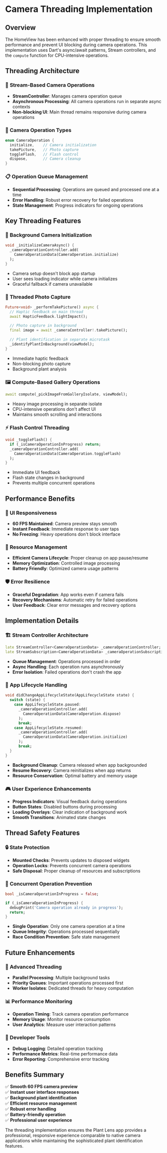# Camera Threading Implementation

## Overview
The HomeView has been enhanced with proper threading to ensure smooth performance and prevent UI blocking during camera operations. This implementation uses Dart's async/await patterns, Stream controllers, and the `compute` function for CPU-intensive operations.

## Threading Architecture

### 🧵 **Stream-Based Camera Operations**
- **StreamController**: Manages camera operation queue
- **Asynchronous Processing**: All camera operations run in separate async contexts
- **Non-blocking UI**: Main thread remains responsive during camera operations

### 🎯 **Camera Operation Types**
```dart
enum CameraOperation {
  initialize,    // Camera initialization
  takePicture,   // Photo capture
  toggleFlash,   // Flash control
  dispose,       // Camera cleanup
}
```

### 📋 **Operation Queue Management**
- **Sequential Processing**: Operations are queued and processed one at a time
- **Error Handling**: Robust error recovery for failed operations
- **State Management**: Progress indicators for ongoing operations

## Key Threading Features

### 🚀 **Background Camera Initialization**
```dart
void _initializeCameraAsync() {
  _cameraOperationController.add(
    CameraOperationData(CameraOperation.initialize)
  );
}
```
- Camera setup doesn't block app startup
- User sees loading indicator while camera initializes
- Graceful fallback if camera unavailable

### 📸 **Threaded Photo Capture**
```dart
Future<void> _performTakePicture() async {
  // Haptic feedback on main thread
  await HapticFeedback.lightImpact();
  
  // Photo capture in background
  final image = await _cameraController!.takePicture();
  
  // Plant identification in separate microtask
  _identifyPlantInBackground(viewModel);
}
```
- Immediate haptic feedback
- Non-blocking photo capture
- Background plant analysis

### 🖼️ **Compute-Based Gallery Operations**
```dart
await compute(_pickImageFromGalleryIsolate, viewModel);
```
- Heavy image processing in separate isolate
- CPU-intensive operations don't affect UI
- Maintains smooth scrolling and interactions

### ⚡ **Flash Control Threading**
```dart
void _toggleFlash() {
  if (_isCameraOperationInProgress) return;
  _cameraOperationController.add(
    CameraOperationData(CameraOperation.toggleFlash)
  );
}
```
- Immediate UI feedback
- Flash state changes in background
- Prevents multiple concurrent operations

## Performance Benefits

### 📱 **UI Responsiveness**
- **60 FPS Maintained**: Camera preview stays smooth
- **Instant Feedback**: Immediate response to user taps
- **No Freezing**: Heavy operations don't block interface

### 🔋 **Resource Management**
- **Efficient Camera Lifecycle**: Proper cleanup on app pause/resume
- **Memory Optimization**: Controlled image processing
- **Battery Friendly**: Optimized camera usage patterns

### 🛡️ **Error Resilience**
- **Graceful Degradation**: App works even if camera fails
- **Recovery Mechanisms**: Automatic retry for failed operations
- **User Feedback**: Clear error messages and recovery options

## Implementation Details

### 🏗️ **Stream Controller Architecture**
```dart
late StreamController<CameraOperationData> _cameraOperationController;
late StreamSubscription<CameraOperationData> _cameraOperationSubscription;
```
- **Queue Management**: Operations processed in order
- **Async Handling**: Each operation runs asynchronously
- **Error Isolation**: Failed operations don't crash the app

### 🔄 **App Lifecycle Handling**
```dart
void didChangeAppLifecycleState(AppLifecycleState state) {
  switch (state) {
    case AppLifecycleState.paused:
      _cameraOperationController.add(
        CameraOperationData(CameraOperation.dispose)
      );
      break;
    case AppLifecycleState.resumed:
      _cameraOperationController.add(
        CameraOperationData(CameraOperation.initialize)
      );
      break;
  }
}
```
- **Background Cleanup**: Camera released when app backgrounded
- **Resume Recovery**: Camera reinitializes when app returns
- **Resource Conservation**: Optimal battery and memory usage

### 🎮 **User Experience Enhancements**
- **Progress Indicators**: Visual feedback during operations
- **Button States**: Disabled buttons during processing
- **Loading Overlays**: Clear indication of background work
- **Smooth Transitions**: Animated state changes

## Thread Safety Features

### 🔒 **State Protection**
- **Mounted Checks**: Prevents updates to disposed widgets
- **Operation Locks**: Prevents concurrent camera operations
- **Safe Disposal**: Proper cleanup of resources and subscriptions

### 🎯 **Concurrent Operation Prevention**
```dart
bool _isCameraOperationInProgress = false;

if (_isCameraOperationInProgress) {
  debugPrint('Camera operation already in progress');
  return;
}
```
- **Single Operation**: Only one camera operation at a time
- **Queue Integrity**: Operations processed sequentially
- **Race Condition Prevention**: Safe state management

## Future Enhancements

### 🚀 **Advanced Threading**
- **Parallel Processing**: Multiple background tasks
- **Priority Queues**: Important operations processed first
- **Worker Isolates**: Dedicated threads for heavy computation

### 📊 **Performance Monitoring**
- **Operation Timing**: Track camera operation performance
- **Memory Usage**: Monitor resource consumption
- **User Analytics**: Measure user interaction patterns

### 🔧 **Developer Tools**
- **Debug Logging**: Detailed operation tracking
- **Performance Metrics**: Real-time performance data
- **Error Reporting**: Comprehensive error tracking

## Benefits Summary

✅ **Smooth 60 FPS camera preview**  
✅ **Instant user interface responses**  
✅ **Background plant identification**  
✅ **Efficient resource management**  
✅ **Robust error handling**  
✅ **Battery-friendly operation**  
✅ **Professional user experience**  

The threading implementation ensures the Plant Lens app provides a professional, responsive experience comparable to native camera applications while maintaining the sophisticated plant identification features.
